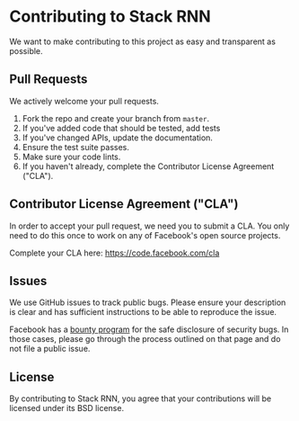 # Contributing to Stack RNN
We want to make contributing to this project as easy and transparent as
possible.

## Pull Requests
  We actively welcome your pull requests.
  1. Fork the repo and create your branch from `master`. 
  2. If you've added code that should be tested, add tests
  3. If you've changed APIs, update the documentation. 
  4. Ensure the test suite passes. 
  5. Make sure your code lints. 
  6. If you haven't already, complete the Contributor License Agreement ("CLA").

## Contributor License Agreement ("CLA")
  In order to accept your pull request, we need you to submit a CLA. You only need
  to do this once to work on any of Facebook's open source projects.

  Complete your CLA here: <https://code.facebook.com/cla>

## Issues  
  We use GitHub issues to track public bugs. Please ensure your description is
  clear and has sufficient instructions to be able to reproduce the issue.

  Facebook has a [bounty program](https://www.facebook.com/whitehat/) for the safe
  disclosure of security bugs. In those cases, please go through the process
  outlined on that page and do not file a public issue.

## License
  By contributing to Stack RNN, you agree that your contributions will be licensed
  under its BSD license.
